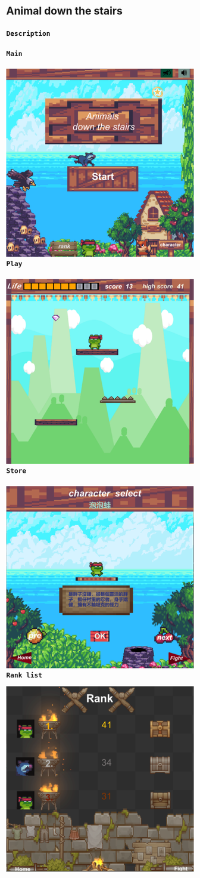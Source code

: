 # Animal down the stairs
`Description`
---
`Main`
---
![image](start.png)
`Play`
---
![image](character_move.png)
`Store`
---
![image](store.png)
`Rank list`
---
![image](rank.png)
